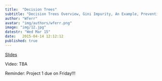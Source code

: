 ```yaml
---
title:  "Decision Trees"
subtitle: "Decision Trees Overview, Gini Impurity, An Example, Preventing Overfitting, Drawbacks. Project 1 Due Friday!!!"
author: "Wferr"
avatar: "img/authors/wferr.png"
image: "img/12.jpg"
datestr: "Wed Mar 15"
date:   2015-04-14 12:12:12
published: true
---
```


[Slides](https://docs.google.com/presentation/d/1E3xTsMv4DZ5_c9BVN4KQ-qQ3gXh__TCybWL52Nt0yXo/edit?usp=sharing)

Video: TBA

Reminder: Project 1 due on Friday!!!
